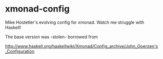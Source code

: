 xmonad-config
=============

Mike Hostetler's evolving config for xmonad. Watch me struggle with Haskell!

The base version was -stolen- borrowed from 

http://www.haskell.org/haskellwiki/Xmonad/Config_archive/John_Goerzen's_Configuration

